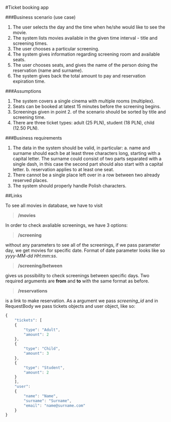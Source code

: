 #Ticket booking app


###Business scenario (use case)
1. The user selects the day and the time when he/she would like to see the movie.
2. The system lists movies available in the given time interval - title and screening
   times.
3. The user chooses a particular screening.
4. The system gives information regarding screening room and available seats.
5. The user chooses seats, and gives the name of the person doing the reservation
   (name and surname).
6. The system gives back the total amount to pay and reservation expiration time.

###Assumptions
1. The system covers a single cinema with multiple rooms (multiplex).
2. Seats can be booked at latest 15 minutes before the screening begins.
3. Screenings given in point 2. of the scenario should be sorted by title and screening
   time.
4. There are three ticket types: adult (25 PLN), student (18 PLN), child (12.50 PLN).

###Business requirements
1. The data in the system should be valid, in particular:
   a. name and surname should each be at least three characters long, starting
   with a capital letter. The surname could consist of two parts separated with a
   single dash, in this case the second part should also start with a capital letter.
   b. reservation applies to at least one seat.
2. There cannot be a single place left over in a row between two already reserved places.
3. The system should properly handle Polish characters.

##Links

To see all movies in database, we have to visit 
>**/movies**

In order to check avaliable screenings, we have 3 options:
>**/screening** 

without any parameters to see all of the screenings, if we pass parameter day, we get movies for specific date.
Format of date parameter looks like so *yyyy-MM-dd HH:mm:ss*.

>**/screening/between**

gives us possibility to check screenings between specific days. Two required arguments are **from** and **to** with the same format as before.

>**/reservations**

is a link to make reservation. As a argument we pass *screening_id* and in RequestBody we pass tickets objects and user object, like so:

```javascript
{
    "tickets": [
    {
        "type": "Adult",
        "amount": 2
    },
    {
        "type": "Child",
        "amount": 3
    },
    {
        "type": "Student",
        "amount": 2
    }
    ],
    "user": 
    {
        "name": "Name",
        "surname": "Surname",
        "email": "name@surname.com"
    }
}
```

